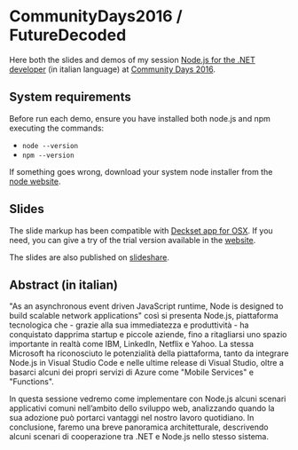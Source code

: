 # CommunityDays2016 / FutureDecoded

Here both the slides and demos of my session [Node.js for the .NET developer](http://www.communitydays.it/events/2016/web06/) (in italian language) at [Community Days 2016](http://www.communitydays.it/events/2016/web06/).

## System requirements

Before run each demo, ensure you have installed both node.js and npm executing the commands:

- ```node --version```
- ```npm --version```

If something goes wrong, download your system node installer from the [node website](https://nodejs.org/en/download/).

## Slides
The slide markup has been compatible with [Deckset app for OSX](http://www.decksetapp.com). If you need, you can give a try of the trial version available in the [website](http://www.decksetapp.com/try.html).

The slides are also published on [slideshare](http://www.slideshare.net/rucka/nodejs-per-sviluppatori-net).

## Abstract (in italian)
"As an asynchronous event driven JavaScript runtime, Node is designed to build scalable network applications" così si presenta Node.js, piattaforma tecnologica che - grazie alla sua immediatezza e produttività - ha conquistato dapprima startup e piccole aziende, fino a ritagliarsi uno spazio importante in realtà come IBM, LinkedIn, Netflix e Yahoo. La stessa Microsoft ha riconosciuto le potenzialità della piattaforma, tanto da integrare Node.js in Visual Studio Code e nelle ultime release di Visual Studio, oltre a basarci alcuni dei propri servizi di Azure come "Mobile Services" e "Functions".

In questa sessione vedremo come implementare con Node.js alcuni scenari applicativi comuni nell’ambito dello sviluppo web, analizzando quando la sua adozione può portarci vantaggi nel nostro lavoro quotidiano. In conclusione, faremo una breve panoramica architetturale, descrivendo alcuni scenari di cooperazione tra .NET e Node.js nello stesso sistema.


